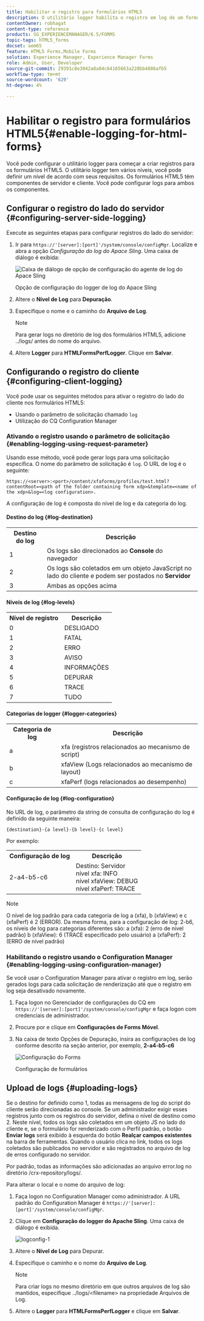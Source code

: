 ```yaml
---
title: Habilitar o registro para formulários HTML5
description: O utilitário logger habilita o registro em log de um formulário e ajuda a depurar problemas relacionados ao formulário.
contentOwner: robhagat
content-type: reference
products: SG_EXPERIENCEMANAGER/6.5/FORMS
topic-tags: hTML5_forms
docset: aem65
feature: HTML5 Forms,Mobile Forms
solution: Experience Manager, Experience Manager Forms
role: Admin, User, Developer
source-git-commit: 29391c8e3042a8a04c64165663a228bb4886afb5
workflow-type: tm+mt
source-wordcount: '629'
ht-degree: 4%

---
```


# Habilitar o registro para formulários HTML5{#enable-logging-for-html-forms}

Você pode configurar o utilitário logger para começar a criar registros para os formulários HTML5. O utilitário logger tem vários níveis, você pode definir um nível de acordo com seus requisitos. Os formulários HTML5 têm componentes de servidor e cliente. Você pode configurar logs para ambos os componentes.

## Configurar o registro do lado do servidor {#configuring-server-side-logging}

Execute as seguintes etapas para configurar registros do lado do servidor:

1. Ir para `https://'[server]:[port]'/system/console/configMgr`. Localize e abra a opção *Configuração do log do Apace Sling*. Uma caixa de diálogo é exibida:

   ![ Caixa de diálogo de opção de configuração do agente de log do Apace Sling ](assets/logconfig.png)

   Opção de configuração do logger de log do Apace Sling

1. Altere o **Nível de Log** para **Depuração**.

1. Especifique o nome e o caminho do **Arquivo de Log**.

   >[!NOTE]
   >
   >Para gerar logs no diretório de log dos formulários HTML5, adicione ../logs/ antes do nome do arquivo.

1. Altere **Logger** para **HTMLFormsPerfLogger**. Clique em **Salvar**.

## Configurando o registro do cliente {#configuring-client-logging}

Você pode usar os seguintes métodos para ativar o registro do lado do cliente nos formulários HTML5:

* Usando o parâmetro de solicitação chamado `log`
* Utilização do CQ Configuration Manager

### Ativando o registro usando o parâmetro de solicitação {#enabling-logging-using-request-parameter}

Usando esse método, você pode gerar logs para uma solicitação específica. O nome do parâmetro de solicitação é `log`. O URL de log é o seguinte:

`https://<server>:<port>/content/xfaforms/profiles/test.html?contentRoot=<path of the folder containing form xdp>&template=<name of the xdp>&log=<log configuration>.`

A configuração de log é composta do nível de log e da categoria do log.

#### Destino do log {#log-destination}

<table>
 <tbody>
  <tr>
   <th><strong>Destino do log</strong></th>
   <th><strong>Descrição</strong></th>
  </tr>
  <tr>
   <td>1</td>
   <td>Os logs são direcionados ao <strong>Console</strong> do navegador</td>
  </tr>
  <tr>
   <td>2</td>
   <td>Os logs são coletados em um objeto JavaScript no lado do cliente e podem ser postados no <strong>Servidor</strong> </td>
  </tr>
  <tr>
   <td>3</td>
   <td>Ambas as opções acima<br /> </td>
  </tr>
 </tbody>
</table>

#### Níveis de log {#log-levels}

<table>
 <tbody>
  <tr>
   <th>Nível de registro</th>
   <th>Descrição</th>
  </tr>
  <tr>
   <td>0</td>
   <td>DESLIGADO<br type="_moz" /> </td>
  </tr>
  <tr>
   <td>1</td>
   <td>FATAL<br type="_moz" /> </td>
  </tr>
  <tr>
   <td>2</td>
   <td>ERRO<br type="_moz" /> </td>
  </tr>
  <tr>
   <td>3</td>
   <td>AVISO<br type="_moz" /> </td>
  </tr>
  <tr>
   <td>4</td>
   <td>INFORMAÇÕES<br type="_moz" /> </td>
  </tr>
  <tr>
   <td>5</td>
   <td>DEPURAR<br type="_moz" /> </td>
  </tr>
  <tr>
   <td>6</td>
   <td>TRACE<br type="_moz" /> </td>
  </tr>
  <tr>
   <td>7</td>
   <td>TUDO<br type="_moz" /> </td>
  </tr>
 </tbody>
</table>

#### Categorias de logger {#logger-categories}

<table>
 <tbody>
  <tr>
   <th>Categoria de log</th>
   <th>Descrição</th>
  </tr>
  <tr>
   <td>a</td>
   <td>xfa (registros relacionados ao mecanismo de script)</td>
  </tr>
  <tr>
   <td>b</td>
   <td>xfaView (Logs relacionados ao mecanismo de layout)<br type="_moz" /> </td>
  </tr>
  <tr>
   <td>c</td>
   <td>xfaPerf (logs relacionados ao desempenho)<br type="_moz" /> </td>
  </tr>
 </tbody>
</table>

#### Configuração de log {#log-configuration}

No URL de log, o parâmetro da string de consulta de configuração do log é definido da seguinte maneira:

`{destination}-{a level}-{b level}-{c level}`

Por exemplo:

<table>
 <tbody>
  <tr>
   <th>Configuração de log</th>
   <th>Descrição</th>
  </tr>
  <tr>
   <td>2-a4-b5-c6<br type="_moz" /> </td>
   <td>Destino: Servidor<br /> nível xfa: INFO<br /> nível xfaView: DEBUG<br /> nível xfaPerf: TRACE</td>
  </tr>
 </tbody>
</table>

>[!NOTE]
>
>O nível de log padrão para cada categoria de log a (xfa), b (xfaView) e c (xfaPerf) é 2 (ERROR). Da mesma forma, para a configuração de log: 2-b6, os níveis de log para categorias diferentes são:
>a (xfa): 2 (erro de nível padrão)
>b (xfaView): 6 (TRACE especificado pelo usuário)
>a (xfaPerf): 2 (ERRO de nível padrão)

### Habilitando o registro usando o Configuration Manager {#enabling-logging-using-configuration-manager}

Se você usar o Configuration Manager para ativar o registro em log, serão gerados logs para cada solicitação de renderização até que o registro em log seja desativado novamente.

1. Faça logon no Gerenciador de configurações do CQ em `https://'[server]:[port]'/system/console/configMgr` e faça logon com credenciais de administrador.
1. Procure por e clique em **Configurações de Forms Móvel**.
1. Na caixa de texto Opções de Depuração, insira as configurações de log conforme descrito na seção anterior, por exemplo, **2-a4-b5-c6**

   ![Configuração do Forms](assets/forms_configuration.png)

   Configuração de formulários

## Upload de logs {#uploading-logs}

Se o destino for definido como 1, todas as mensagens de log do script do cliente serão direcionadas ao console. Se um administrador exigir esses registros junto com os registros do servidor, defina o nível de destino como 2. Neste nível, todos os logs são coletados em um objeto JS no lado do cliente e, se o formulário for renderizado com o Perfil padrão, o botão **Enviar logs** será exibido à esquerda do botão **Realçar campos existentes** na barra de ferramentas. Quando o usuário clica no link, todos os logs coletados são publicados no servidor e são registrados no arquivo de log de erros configurado no servidor.

Por padrão, todas as informações são adicionadas ao arquivo error.log no diretório /crx-repository/logs/.

Para alterar o local e o nome do arquivo de log:

1. Faça logon no Configuration Manager como administrador. A URL padrão do Configuration Manager é `https://'[server]:[port]'/system/console/configMgr`.
1. Clique em **Configuração do logger do Apache Sling**. Uma caixa de diálogo é exibida.

   ![logconfig-1](assets/logconfig-1.png)

1. Altere o **Nível de Log** para Depurar.

1. Especifique o caminho e o nome do **Arquivo de Log**.

   >[!NOTE]
   >
   >Para criar logs no mesmo diretório em que outros arquivos de log são mantidos, especifique ../logs/&lt;filename> na propriedade Arquivos de Log.

1. Altere o **Logger** para **HTMLFormsPerfLogger** e clique em **Salvar**.
